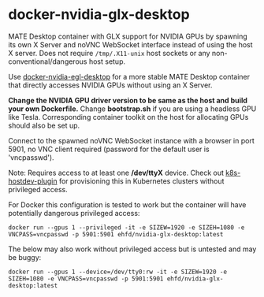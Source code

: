 # docker-nvidia-glx-desktop

MATE Desktop container with GLX support for NVIDIA GPUs by spawning its own X Server and noVNC WebSocket interface instead of using the host X server. Does not require `/tmp/.X11-unix` host sockets or any non-conventional/dangerous host setup.

Use [docker-nvidia-egl-desktop](https://github.com/ehfd/docker-nvidia-egl-desktop) for a more stable MATE Desktop container that directly accesses NVIDIA GPUs without using an X Server.

**Change the NVIDIA GPU driver version to be same as the host and build your own Dockerfile.** Change **bootstrap.sh** if you are using a headless GPU like Tesla. Corresponding container toolkit on the host for allocating GPUs should also be set up.

Connect to the spawned noVNC WebSocket instance with a browser in port 5901, no VNC client required (password for the default user is 'vncpasswd').

Note: Requires access to at least one **/dev/ttyX** device. Check out [k8s-hostdev-plugin](https://github.com/bluebeach/k8s-hostdev-plugin) for provisioning this in Kubernetes clusters without privileged access.

For Docker this configuration is tested to work but the container will have potentially dangerous privileged access:

```
docker run --gpus 1 --privileged -it -e SIZEW=1920 -e SIZEH=1080 -e VNCPASS=vncpasswd -p 5901:5901 ehfd/nvidia-glx-desktop:latest
```

The below may also work without privileged access but is untested and may be buggy:

```
docker run --gpus 1 --device=/dev/tty0:rw -it -e SIZEW=1920 -e SIZEH=1080 -e VNCPASS=vncpasswd -p 5901:5901 ehfd/nvidia-glx-desktop:latest
```
